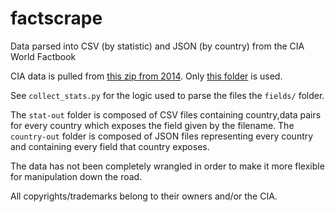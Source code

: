 # factscrape
Data parsed into CSV (by statistic) and JSON (by country) from the CIA World Factbook

CIA data is pulled from [this zip from 2014][1].
Only [this folder][2] is used.

See `collect_stats.py` for the logic used to parse the files the `fields/` folder. 

The `stat-out` folder is composed of CSV files containing country,data pairs for every country which exposes the field given by the filename. 
The `country-out` folder is composed of JSON files representing every country and containing every field that country exposes.

The data has not been completely wrangled in order to make it more flexible for manipulation down the road.

All copyrights/trademarks belong to their owners and/or the CIA.

[1]: https://www.cia.gov/library/publications/download/download-2014/factbook.zip
[2]: https://www.cia.gov/library/publications/download/download-2014/fields.zip
